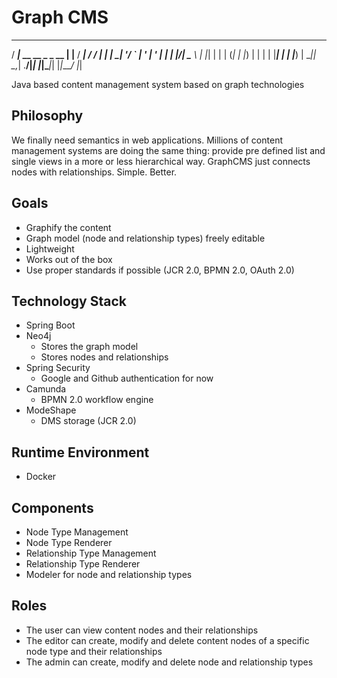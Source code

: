 # Graph CMS

  ____                 _      ____ __  __ ____  
 / ___|_ __ __ _ _ __ | |__  / ___|  \/  / ___| 
| |  _| '__/ _` | '_ \| '_ \| |   | |\/| \___ \ 
| |_| | | | (_| | |_) | | | | |___| |  | |___) |
 \____|_|  \__,_| .__/|_| |_|\____|_|  |_|____/ 
                |_|                             

Java based content management system based on graph technologies

## Philosophy

We finally need semantics in web applications. Millions of content management systems are doing the same thing: provide pre defined list and single views in a more or less hierarchical way. GraphCMS just connects nodes with relationships. Simple. Better.

## Goals

* Graphify the content
* Graph model (node and relationship types) freely editable
* Lightweight
* Works out of the box
* Use proper standards if possible (JCR 2.0, BPMN 2.0, OAuth 2.0)

## Technology Stack

* Spring Boot
* Neo4j
  * Stores the graph model
  * Stores nodes and relationships
* Spring Security
  * Google and Github authentication for now
* Camunda
  * BPMN 2.0 workflow engine
* ModeShape
  * DMS storage (JCR 2.0)

## Runtime Environment

* Docker

## Components

* Node Type Management
* Node Type Renderer
* Relationship Type Management
* Relationship Type Renderer
* Modeler for node and relationship types

## Roles

* The user can view content nodes and their relationships
* The editor can create, modify and delete content nodes of a specific node type and their relationships
* The admin can create, modify and delete node and relationship types
